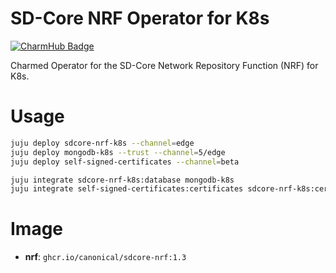 # SD-Core NRF Operator for K8s
[![CharmHub Badge](https://charmhub.io/sdcore-nrf-k8s/badge.svg)](https://charmhub.io/sdcore-nrf-k8s)

Charmed Operator for the SD-Core Network Repository Function (NRF) for K8s.

# Usage

```bash
juju deploy sdcore-nrf-k8s --channel=edge
juju deploy mongodb-k8s --trust --channel=5/edge
juju deploy self-signed-certificates --channel=beta

juju integrate sdcore-nrf-k8s:database mongodb-k8s
juju integrate self-signed-certificates:certificates sdcore-nrf-k8s:certificates
```

# Image

- **nrf**: `ghcr.io/canonical/sdcore-nrf:1.3`
